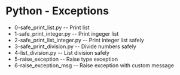 # Python - Exceptions
- 0-safe_print_list.py -- Print list
- 1-safe_print_integer.py -- Print ingeger list
- 2-safe_print_list_integer.py -- Print integer list safely
- 3-safe_print_division.py -- Divide numbers safely
- 4-list_division.py -- List division safely
- 5-raise_exception -- Raise type exception
- 6-raise_exception_msg -- Raise exception with custom message
